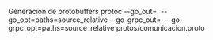 Generacion de protobuffers
protoc --go_out=. --go_opt=paths=source_relative --go-grpc_out=. --go-grpc_opt=paths=source_relative protos/comunicacion.proto
